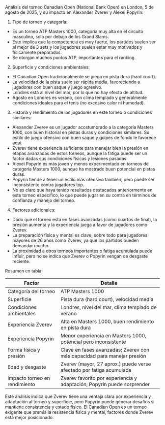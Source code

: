 Análisis del torneo Canadian Open (National Bank Open) en London, 5 de agosto de 2025, y su impacto en Alexander Zverev y Alexei Popyrin:

1. Tipo de torneo y categoría:
- Es un torneo ATP Masters 1000, categoría muy alta en el circuito masculino, solo por debajo de los Grand Slams.
- Esto implica que la competencia es muy fuerte, los partidos suelen ser al mejor de 3 sets y los jugadores suelen estar muy motivados y físicamente preparados.
- Se otorgan muchos puntos ATP, importantes para el ranking.

2. Superficie y condiciones ambientales:
- El Canadian Open tradicionalmente se juega en pista dura (hard court).
- La velocidad de la pista suele ser rápida media, favoreciendo a jugadores con buen saque y juego agresivo.
- Londres está al nivel del mar, por lo que no hay efecto de altitud.
- Agosto en Londres es verano, con clima templado y generalmente condiciones ideales para el tenis (no excesivo calor ni humedad).

3. Historia y rendimiento de los jugadores en este torneo o condiciones similares:
- Alexander Zverev es un jugador acostumbrado a la categoría Masters 1000, con buen historial en pistas duras y condiciones similares. Su estilo de juego ofensivo con buen saque y golpes de fondo le favorece aquí.
- Zverev tiene experiencia suficiente para manejar bien la presión en etapas avanzadas de estos torneos, aunque la fatiga puede ser un factor dadas sus condiciones físicas y lesiones pasadas.
- Alexei Popyrin es más joven y menos experimentado en torneos de categoría Masters 1000, aunque ha mostrado buen potencial en pistas duras.
- Popyrin tiende a tener un estilo más ofensivo también, pero puede ser inconsistente contra jugadores top.
- No es claro que haya tenido resultados destacados anteriormente en este torneo específico, lo que puede jugar en su contra en términos de confianza y manejo del torneo.

4. Factores adicionales:
- Dado que el torneo está en fases avanzadas (como cuartos de final), la presión aumenta y la experiencia juega a favor de jugadores como Zverev.
- La preparación física y mental es clave, sobre todo para jugadores mayores de 26 años como Zverev, ya que los partidos pueden demandar mucho.
- La proximidad a otros torneos importantes o fatiga acumulada puede influir, pero no se indica que Zverev o Popyrin vengan de desgaste reciente.

Resumen en tabla:

| Factor                        | Detalle                                                                     |
|-------------------------------|-----------------------------------------------------------------------------|
| Categoría del torneo           | ATP Masters 1000                                                            |
| Superficie                    | Pista dura (hard court), velocidad media                                   |
| Condiciones ambientales        | Londres, nivel del mar, clima templado de verano                           |
| Experiencia Zverev             | Alta en Masters 1000, buen rendimiento en pista dura                      |
| Experiencia Popyrin            | Menor experiencia en Masters 1000, potencial pero inconsistente           |
| Forma física y presión         | Clave en fases avanzadas; Zverev con más capacidad para manejar presión    |
| Edad y desgaste               | Zverev (mayor, 27 aprox.) puede verse afectado por fatiga acumulada       |
| Impacto torneo en rendimiento  | Zverev favorito por experiencia y adaptación; Popyrin puede sorprender     |

Este análisis indica que Zverev tiene una ventaja clara por experiencia y adaptación al torneo y superficie, pero Popyrin puede generar desafíos si mantiene consistencia y estado físico. El Canadian Open es un torneo exigente que premia la resistencia física y mental, factores donde Zverev está mejor posicionado.